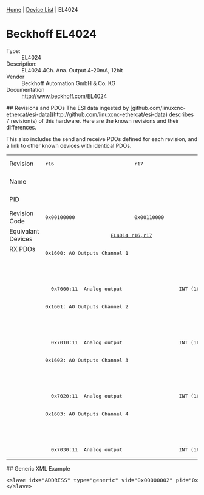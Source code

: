 <div class="nav"><a href="/esi-data">Home</a> | <a href="/esi-data/devices">Device List</a> | EL4024</div>

#  Beckhoff EL4024

<dl>
  <dt>Type:</dt><dd>EL4024</dd>
  <dt>Description:</dt><dd>EL4024 4Ch. Ana. Output 4-20mA, 12bit</dd>
  <dt>Vendor</dt><dd>Beckhoff Automation GmbH & Co. KG</dd>
  <dt>Documentation</dt><dd><a href="http://www.beckhoff.com/EL4024">http://www.beckhoff.com/EL4024</a></dd>
</dl>
## Revisions and PDOs
The ESI data ingested by [github.com/linuxcnc-ethercat/esi-data](http://github.com/linuxcnc-ethercat/esi-data) describes 7 revision(s) of this hardware.  Here are the known revisions and their differences.

This also includes the send and receive PDOs defined for each revision, and a link to other known devices with identical PDOs.

<table>
<tr >
<td class="first">Revision</td>
<td ><pre>r16</pre></td>
<td ><pre>r17</pre></td>
<td ><pre>r18</pre></td>
<td ><pre>r19</pre></td>
<td ><pre>r20</pre></td>
<td ><pre>r21</pre></td>
<td ><pre>r22</pre></td>
</tr>
<tr >
<td class="first">Name</td>
<td  colspan=7 align="center"><pre>EL4024 4Ch. Ana. Output 4-20mA, 12bit</pre></td>
</tr>
<tr >
<td class="first">PID</td>
<td  colspan=7 align="center"><pre>0x0fb83052</pre></td>
</tr>
<tr >
<td class="first">Revision Code</td>
<td ><pre>0x00100000</pre></td>
<td ><pre>0x00110000</pre></td>
<td ><pre>0x00120000</pre></td>
<td ><pre>0x00130000</pre></td>
<td ><pre>0x00140000</pre></td>
<td ><pre>0x00150000</pre></td>
<td ><pre>0x00160000</pre></td>
</tr>
<tr >
<td class="first">Equivalant Devices</td>
<td  colspan=2 align="center"><pre><a href="EL4014">EL4014 r16,r17</a></pre></td>
<td ><pre><a href="EL4014">EL4014 r18</a></pre></td>
<td  colspan=2 align="center"><pre><a href="EL4014">EL4014 r19,r20</a></pre></td>
<td ><pre><a href="EJ4024">EJ4024 r20</a></pre></td>
<td ></td>
</tr>
<tr class="rxpdo pdosection">
<td class="first" rowspan=12 valign=top>RX PDOs</td>
<td colspan=2 align="left"><pre>0x1600: AO Outputs Channel 1</pre></td>
<td><pre>0x1600: AO Output Channel 1</pre></td>
<td colspan=4 align="left"><pre>0x1600: AO Outputs Channel 1</pre></td>
<td></td>
</tr>
<tr class="rxpdo">
<td  colspan=2 align="left"></td>
<td ><pre>  0x7000:01  Analog output                   INT (16 bits)</pre></td>
<td  colspan=4 align="left"></td>
</tr>
<tr class="rxpdo">
<td  colspan=2 align="left"><pre>  0x7000:11  Analog output                   INT (16 bits)</pre></td>
<td ></td>
<td  colspan=4 align="left"><pre>  0x7000:11  Analog output                   INT (16 bits)</pre></td>
</tr>
<tr class="rxpdo pdosection">
<td  colspan=2 align="left"><pre>0x1601: AO Outputs Channel 2</pre></td>
<td ><pre>0x1601: AO Output Channel 2</pre></td>
<td  colspan=4 align="left"><pre>0x1601: AO Outputs Channel 2</pre></td>
</tr>
<tr class="rxpdo">
<td  colspan=2 align="left"></td>
<td ><pre>  0x7010:01  Analog output                   INT (16 bits)</pre></td>
<td  colspan=4 align="left"></td>
</tr>
<tr class="rxpdo">
<td  colspan=2 align="left"><pre>  0x7010:11  Analog output                   INT (16 bits)</pre></td>
<td ></td>
<td  colspan=4 align="left"><pre>  0x7010:11  Analog output                   INT (16 bits)</pre></td>
</tr>
<tr class="rxpdo pdosection">
<td  colspan=2 align="left"><pre>0x1602: AO Outputs Channel 3</pre></td>
<td ><pre>0x1602: AO Output Channel 3</pre></td>
<td  colspan=4 align="left"><pre>0x1602: AO Outputs Channel 3</pre></td>
</tr>
<tr class="rxpdo">
<td  colspan=2 align="left"></td>
<td ><pre>  0x7020:01  Analog output                   INT (16 bits)</pre></td>
<td  colspan=4 align="left"></td>
</tr>
<tr class="rxpdo">
<td  colspan=2 align="left"><pre>  0x7020:11  Analog output                   INT (16 bits)</pre></td>
<td ></td>
<td  colspan=4 align="left"><pre>  0x7020:11  Analog output                   INT (16 bits)</pre></td>
</tr>
<tr class="rxpdo pdosection">
<td  colspan=2 align="left"><pre>0x1603: AO Outputs Channel 4</pre></td>
<td ><pre>0x1603: AO Output Channel 4</pre></td>
<td  colspan=4 align="left"><pre>0x1603: AO Outputs Channel 4</pre></td>
</tr>
<tr class="rxpdo">
<td  colspan=2 align="left"></td>
<td ><pre>  0x7030:01  Analog output                   INT (16 bits)</pre></td>
<td  colspan=4 align="left"></td>
</tr>
<tr class="rxpdo">
<td  colspan=2 align="left"><pre>  0x7030:11  Analog output                   INT (16 bits)</pre></td>
<td ></td>
<td  colspan=4 align="left"><pre>  0x7030:11  Analog output                   INT (16 bits)</pre></td>
</tr>
</table>
## Generic XML Example
<pre class="xml">
&lt;slave idx="ADDRESS" type="generic" vid="0x00000002" pid="0x0fb83052" configPdos="true"&gt;
&lt;/slave&gt;
</pre>
